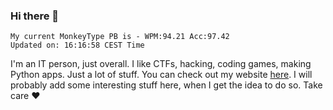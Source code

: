 ### Hi there 👋
<!-- PB START -->
```
My current MonkeyType PB is - WPM:94.21 Acc:97.42
Updated on: 16:16:58 CEST Time
```
<!-- PB END -->
I'm an IT person, just overall. I like CTFs, hacking, coding games, making Python apps. Just a lot of stuff.
You can check out my website [here](https://skill3472.github.io/).
I will probably add some interesting stuff here, when I get the idea to do so. Take care ❤️

